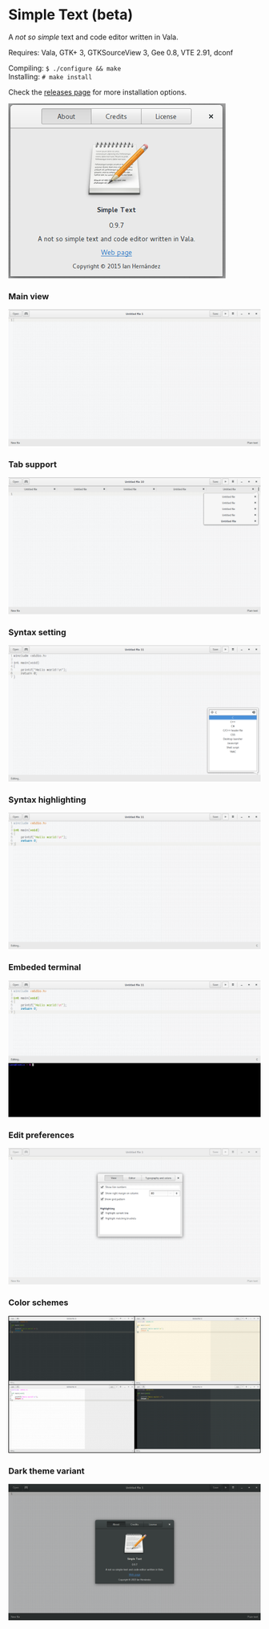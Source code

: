 # Simple Text (beta)
A *not so simple* text and code editor written in Vala.

Requires: Vala, GTK+ 3, GTKSourceView 3, Gee 0.8, VTE 2.91, dconf

Compiling: `$ ./configure && make`  
Installing: `# make install`  

Check the [releases page](https://github.com/BadWolfie/simple-text/releases) for more installation options.

![About](screenshots/about.png)

### Main view
![Main view](screenshots/main-view.png)

### Tab support
![Tab support](screenshots/tab-support.png)

### Syntax setting
![Syntax setting](screenshots/syntax-setting.png)

### Syntax highlighting
![Syntax highlighting](screenshots/syntax-highlighting.png)

### Embeded terminal
![Embeded terminal](screenshots/embeded-terminal.png)

### Edit preferences
![Edit preferences](screenshots/editing-prefs.png)

### Color schemes
![Color schemes](screenshots/color-schemes.png)

### Dark theme variant
![Dark theme variant](screenshots/dark-variant.png)